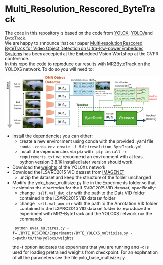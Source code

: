 #     Multi_Resolution_Rescored_ByteTrack

The code in this repository is based on the code from [YOLOX](https://github.com/Megvii-BaseDetection/YOLOX), [YOLOV](https://github.com/YuHengsss/YOLOV/tree/master)and [ByteTrack](https://github.com/ifzhang/ByteTrack).\
We are happy to announce that our paper [Multi-resolution Rescored ByteTrack for Video Object Detection on Ultra-low-power Embedded Systems]() has been accepted at the Embedded Vision Workshop at the CVPR conference.\
In this repo the code to reproduce our results with MR2ByteTrack on the YOLOXS network. To do so you will need to:

![How MR2ByteTrack works](./images/MR2_ByteTrack.png)

- Install the dependencies you can either:
    - create a new environment using conda with the provided .yaml file ``` conda -conda env create -f Multiresolution_ByteTrack.yml```
    - install the dependencies via pip with ``` pip install -r requirements.txt``` we recoomend an environment with at least python version 3.8.16 installed later version should work. 
- Download the [weights](https://drive.google.com/file/d/1n8wkByqpHdrGy6z9fsoZpBtTa0I3JOcG/view?usp=sharing) of the YOLOXs network
- Download the ILSVRC2015 VID dataset from [IMAGENET](https://image-net.org/challenges/LSVRC/2015/2015-downloads)
    - unzip the dataset and keep the structure of the folder unchanged
- Modify the yolo_base_multisize.py file in the Experiments folder so that it cointains the directories for the ILSVRC2015 VID dataset, specifically:
    - change ``` self.val_dat_dir``` with the path to the Data VID folder contained in the ILSVRC2015 VID dataset folder
    - change ``` self.val_ann_dir``` with the path to the Annotation VID folder contained in the ILSVRC2015 VID dataset folder
to reproduce the experiment with MR2-ByteTrack and the YOLOXS network run the command:\
    ```shell
     python eval_multires.py -f=./BYTE_RESCORE/Experiments/BYTE_YOLOXS_multisize.py -c=path/to/the/yoloxs/weights
    ```
    the -f option indicates the experiment that you are running and -c is used for loading pretrained weights from checkpoint. For an explanation of all the parameters see the file yolo_base_multisize.py.

